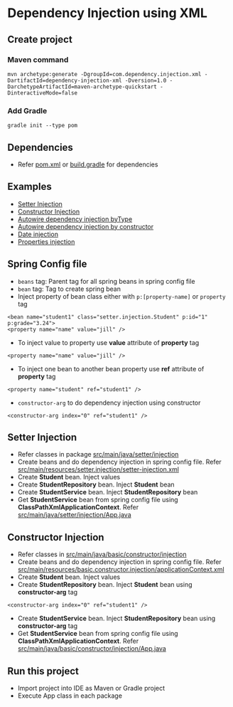 # Dependency Injection using XML

## Create project
### Maven command
```
mvn archetype:generate -DgroupId=com.dependency.injection.xml -DartifactId=dependency-injection-xml -Dversion=1.0 -DarchetypeArtifactId=maven-archetype-quickstart -DinteractiveMode=false
```
### Add Gradle
```
gradle init --type pom
```
## Dependencies
* Refer [pom.xml](pom.xml) or [build.gradle](build.gradle) for dependencies

## Examples
* [Setter Injection](#setter-injection)
* [Constructor Injection](#constructor-injection)
* [Autowire dependency injection byType](src/main/java/autowire/by/type)
* [Autowire dependency injection by constructor](src/main/java/autowire/constructor)
* [Date injection](src/main/java/date/injection)
* [Properties injection](src/main/java/properties/injection)

## Spring Config file
* `beans` tag: Parent tag for all spring beans in spring config file
* `bean` tag: Tag to create spring bean
* Inject property of bean class either with `p:[property-name]` or `property` tag
```
<bean name="student1" class="setter.injection.Student" p:id="1" p:grade="3.24">
<property name="name" value="jill" />
```
* To inject value to property use **value** attribute of **property** tag
```
<property name="name" value="jill" />
```
* To inject one bean to another bean property use **ref** attribute of **property** tag
```
<property name="student" ref="student1" />
```
* `constructor-arg` to do dependency injection using constructor
```
<constructor-arg index="0" ref="student1" />
```

## Setter Injection
* Refer classes in package [src/main/java/setter/injection](src/main/java/setter/injection)
* Create beans and do dependency injection in spring config file. Refer [src/main/resources/setter.injection/setter-injection.xml](src/main/resources/setter.injection/setter-injection.xml)
* Create **Student** bean. Inject values
* Create **StudentRepository** bean. Inject **Student** bean
* Create **StudentService** bean. Inject **StudentRepository** bean
* Get **StudentService** bean from spring config file using **ClassPathXmlApplicationContext**. Refer [src/main/java/setter/injection/App.java](src/main/java/setter/injection/App.java)

## Constructor Injection
* Refer classes in [src/main/java/basic/constructor/injection](src/main/java/basic/constructor/injection)
* Create beans and do dependency injection in spring config file. Refer [src/main/resources/basic.constructor.injection/applicationContext.xml](src/main/resources/basic.constructor.injection/applicationContext.xml)
* Create **Student** bean. Inject values 
* Create **StudentRepository** bean. Inject **Student** bean using **constructor-arg** tag
```
<constructor-arg index="0" ref="student1" />
```
* Create **StudentService** bean. Inject **StudentRepository** bean using **constructor-arg** tag
* Get **StudentService** bean from spring config file using **ClassPathXmlApplicationContext**. Refer [src/main/java/basic/constructor/injection/App.java](src/main/java/basic/constructor/injection/App.java)

## Run this project
* Import project into IDE as Maven or Gradle project
* Execute App class in each package